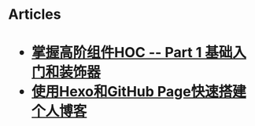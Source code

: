 <h1>Articles<h1>
<ul>
  <li><a href="https://github.com/lewenweijia/blog/issues/2">掌握高阶组件HOC -- Part 1 基础入门和装饰器</li>
  <li><a href="https://github.com/lewenweijia/blog/issues/1">使用Hexo和GitHub Page快速搭建个人博客</li>
</ul>
